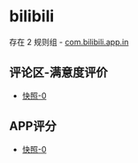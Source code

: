 # bilibili

存在 2 规则组 - [com.bilibili.app.in](/src/apps/com.bilibili.app.in.ts)

## 评论区-满意度评价

- [快照-0](https://i.gkd.li/import/13115189)

## APP评分

- [快照-0](https://i.gkd.li/import/13180746)
